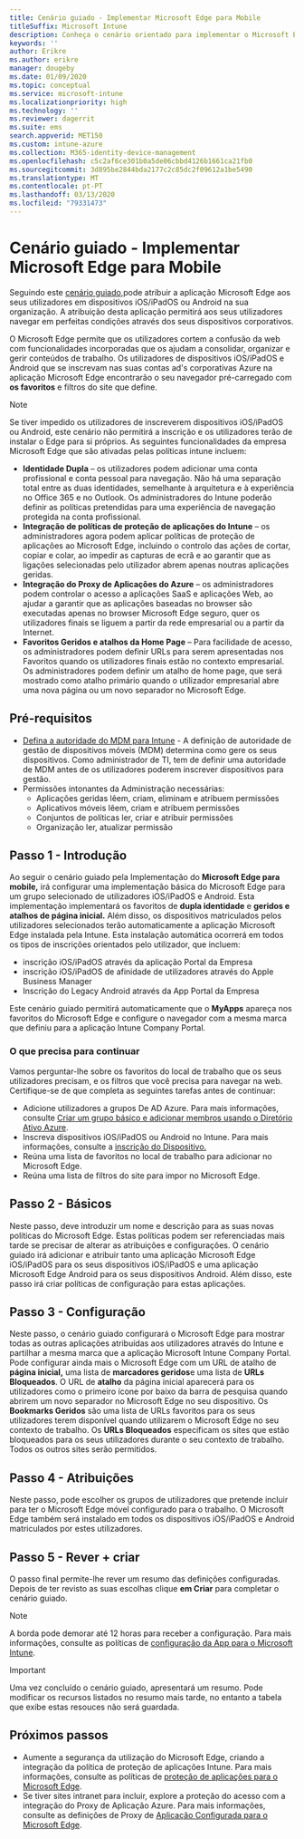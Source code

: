 ```yaml
---
title: Cenário guiado - Implementar Microsoft Edge para Mobile
titleSuffix: Microsoft Intune
description: Conheça o cenário orientado para implementar o Microsoft Edge para Mobile a partir do portal de Gestão de Dispositivos Microsoft 365.
keywords: ''
author: Erikre
ms.author: erikre
manager: dougeby
ms.date: 01/09/2020
ms.topic: conceptual
ms.service: microsoft-intune
ms.localizationpriority: high
ms.technology: ''
ms.reviewer: dagerrit
ms.suite: ems
search.appverid: MET150
ms.custom: intune-azure
ms.collection: M365-identity-device-management
ms.openlocfilehash: c5c2af6ce301b0a5de06cbbd4126b1661ca21fb0
ms.sourcegitcommit: 3d895be2844bda2177c2c85dc2f09612a1be5490
ms.translationtype: MT
ms.contentlocale: pt-PT
ms.lasthandoff: 03/13/2020
ms.locfileid: "79331473"
---
```

# <a name="guided-scenario---deploy-microsoft-edge-for-mobile"></a>Cenário guiado - Implementar Microsoft Edge para Mobile

Seguindo este [cenário guiado,](guided-scenarios-overview.md)pode atribuir a aplicação Microsoft Edge aos seus utilizadores em dispositivos iOS/iPadOS ou Android na sua organização. A atribuição desta aplicação permitirá aos seus utilizadores navegar em perfeitas condições através dos seus dispositivos corporativos.

O Microsoft Edge permite que os utilizadores cortem a confusão da web com funcionalidades incorporadas que os ajudam a consolidar, organizar e gerir conteúdos de trabalho. Os utilizadores de dispositivos iOS/iPadOS e Android que se inscrevam nas suas contas ad's corporativas Azure na aplicação Microsoft Edge encontrarão o seu navegador pré-carregado com **os favoritos** e filtros do site que define.

> [!NOTE]
> Se tiver impedido os utilizadores de inscreverem dispositivos iOS/iPadOS ou Android, este cenário não permitirá a inscrição e os utilizadores terão de instalar o Edge para si próprios.
As seguintes funcionalidades da empresa Microsoft Edge que são ativadas pelas políticas intune incluem:

- **Identidade Dupla** – os utilizadores podem adicionar uma conta profissional e conta pessoal para navegação. Não há uma separação total entre as duas identidades, semelhante à arquitetura e à experiência no Office 365 e no Outlook. Os administradores do Intune poderão definir as políticas pretendidas para uma experiência de navegação protegida na conta profissional.
- **Integração de políticas de proteção de aplicações do Intune** – os administradores agora podem aplicar políticas de proteção de aplicações ao Microsoft Edge, incluindo o controlo das ações de cortar, copiar e colar, ao impedir as capturas de ecrã e ao garantir que as ligações selecionadas pelo utilizador abrem apenas noutras aplicações geridas.
- **Integração do Proxy de Aplicações do Azure** – os administradores podem controlar o acesso a aplicações SaaS e aplicações Web, ao ajudar a garantir que as aplicações baseadas no browser são executadas apenas no browser Microsoft Edge seguro, quer os utilizadores finais se liguem a partir da rede empresarial ou a partir da Internet.
- **Favoritos Geridos e atalhos da Home Page** – Para facilidade de acesso, os administradores podem definir URLs para serem apresentadas nos Favoritos quando os utilizadores finais estão no contexto empresarial. Os administradores podem definir um atalho de home page, que será mostrado como atalho primário quando o utilizador empresarial abre uma nova página ou um novo separador no Microsoft Edge.

## <a name="prerequisites"></a>Pré-requisitos

- [Defina a autoridade do MDM para Intune](mdm-authority-set.md#set-mdm-authority-to-intune) - A definição de autoridade de gestão de dispositivos móveis (MDM) determina como gere os seus dispositivos. Como administrador de TI, tem de definir uma autoridade de MDM antes de os utilizadores poderem inscrever dispositivos para gestão.
- Permissões intonantes da Administração necessárias:
  - Aplicações geridas lêem, criam, eliminam e atribuem permissões
  - Aplicativos móveis lêem, criam e atribuem permissões
  - Conjuntos de políticas ler, criar e atribuir permissões
  - Organização ler, atualizar permissão

## <a name="step-1---introduction"></a>Passo 1 - Introdução

Ao seguir o cenário guiado pela Implementação do **Microsoft Edge para mobile,** irá configurar uma implementação básica do Microsoft Edge para um grupo selecionado de utilizadores iOS/iPadOS e Android. Esta implementação implementará os favoritos de **dupla identidade** e **geridos e atalhos de página inicial.** Além disso, os dispositivos matriculados pelos utilizadores selecionados terão automaticamente a aplicação Microsoft Edge instalada pela Intune. Esta instalação automática ocorrerá em todos os tipos de inscrições orientados pelo utilizador, que incluem:

- inscrição iOS/iPadOS através da aplicação Portal da Empresa
- inscrição iOS/iPadOS de afinidade de utilizadores através do Apple Business Manager
- Inscrição do Legacy Android através da App Portal da Empresa

Este cenário guiado permitirá automaticamente que o **MyApps** apareça nos favoritos do Microsoft Edge e configure o navegador com a mesma marca que definiu para a aplicação Intune Company Portal.

### <a name="what-you-will-need-to-continue"></a>O que precisa para continuar

Vamos perguntar-lhe sobre os favoritos do local de trabalho que os seus utilizadores precisam, e os filtros que você precisa para navegar na web. Certifique-se de que completa as seguintes tarefas antes de continuar:

- Adicione utilizadores a grupos De AD Azure. Para mais informações, consulte [Criar um grupo básico e adicionar membros usando o Diretório Ativo Azure](https://go.microsoft.com/fwlink/?linkid=2102458).
- Inscreva dispositivos iOS/iPadOS ou Android no Intune. Para mais informações, consulte a [inscrição do Dispositivo.](https://go.microsoft.com/fwlink/?linkid=2102547)
- Reúna uma lista de favoritos no local de trabalho para adicionar no Microsoft Edge.
- Reúna uma lista de filtros do site para impor no Microsoft Edge.

## <a name="step-2---basics"></a>Passo 2 - Básicos

Neste passo, deve introduzir um nome e descrição para as suas novas políticas do Microsoft Edge. Estas políticas podem ser referenciadas mais tarde se precisar de alterar as atribuições e configurações. O cenário guiado irá adicionar e atribuir tanto uma aplicação Microsoft Edge iOS/iPadOS para os seus dispositivos iOS/iPadOS e uma aplicação Microsoft Edge Android para os seus dispositivos Android. Além disso, este passo irá criar políticas de configuração para estas aplicações.

## <a name="step-3---configuration"></a>Passo 3 - Configuração

Neste passo, o cenário guiado configurará o Microsoft Edge para mostrar todas as outras aplicações atribuídas aos utilizadores através do Intune e partilhar a mesma marca que a aplicação Microsoft Intune Company Portal. Pode configurar ainda mais o Microsoft Edge com um URL de atalho de **página inicial,** uma lista de **marcadores geridos**e uma lista de **URLs Bloqueados**. O URL de **atalho** da página inicial aparecerá para os utilizadores como o primeiro ícone por baixo da barra de pesquisa quando abrirem um novo separador no Microsoft Edge no seu dispositivo. Os **Bookmarks Geridos** são uma lista de URLs favoritos para os seus utilizadores terem disponível quando utilizarem o Microsoft Edge no seu contexto de trabalho. Os **URLs Bloqueados** especificam os sites que estão bloqueados para os seus utilizadores durante o seu contexto de trabalho. Todos os outros sites serão permitidos.

## <a name="step-4---assignments"></a>Passo 4 - Atribuições

Neste passo, pode escolher os grupos de utilizadores que pretende incluir para ter o Microsoft Edge móvel configurado para o trabalho. O Microsoft Edge também será instalado em todos os dispositivos iOS/iPadOS e Android matriculados por estes utilizadores.

## <a name="step-5---review--create"></a>Passo 5 - Rever + criar

O passo final permite-lhe rever um resumo das definições configuradas. Depois de ter revisto as suas escolhas clique **em Criar** para completar o cenário guiado. 

> [!NOTE]
> A borda pode demorar até 12 horas para receber a configuração. Para mais informações, consulte as políticas de [configuração da App para o Microsoft Intune](../apps/app-configuration-policies-overview.md).

> [!IMPORTANT]
> Uma vez concluído o cenário guiado, apresentará um resumo. Pode modificar os recursos listados no resumo mais tarde, no entanto a tabela que exibe estas resouces não será guardada.

## <a name="next-steps"></a>Próximos passos

- Aumente a segurança da utilização do Microsoft Edge, criando a integração da política de proteção de aplicações Intune. Para mais informações, consulte as políticas de [proteção de aplicações para o Microsoft Edge](../apps/manage-microsoft-edge.md#application-protection-policies-for-microsoft-edge).
- Se tiver sites intranet para incluir, explore a proteção do acesso com a integração do Proxy de Aplicação Azure. Para mais informações, consulte as definições de Proxy de [Aplicação Configurada para o Microsoft Edge](../apps/manage-microsoft-edge.md#configure-application-proxy-settings-for-microsoft-edge).

